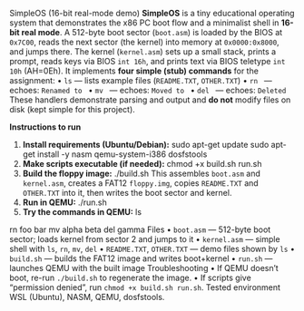 SimpleOS (16-bit real-mode demo)
**SimpleOS** is a tiny educational operating system that demonstrates the x86 PC boot flow and a minimalist
shell in **16-bit real mode**.
A 512-byte boot sector (`boot.asm`) is loaded by the BIOS at `0x7C00`, reads the next sector (the kernel) into
memory at `0x0000:0x8000`, and jumps there.
The kernel (`kernel.asm`) sets up a small stack, prints a prompt, reads keys via BIOS `int 16h`, and prints text
via BIOS teletype `int 10h` (AH=0Eh).
It implements **four simple (stub) commands** for the assignment:
• `ls` — lists example files (`README.TXT`, `OTHER.TXT`)
• `rn ` — echoes: `Renamed to `
• `mv ` — echoes: `Moved to `
• `del ` — echoes: `Deleted `
These handlers demonstrate parsing and output and **do not** modify files on disk (kept simple for this project).

**Instructions to run**

1. **Install requirements (Ubuntu/Debian):**
sudo apt-get update
sudo apt-get install -y nasm qemu-system-i386 dosfstools
2. **Make scripts executable (if needed):**
chmod +x build.sh run.sh
3. **Build the floppy image:**
./build.sh
This assembles `boot.asm` and `kernel.asm`, creates a FAT12 `floppy.img`,
copies `README.TXT` and `OTHER.TXT` into it, then writes the boot sector and kernel.
4. **Run in QEMU:**
./run.sh
5. **Try the commands in QEMU:**
ls 

rn foo bar
mv alpha beta
del gamma
Files
• `boot.asm` — 512-byte boot sector; loads kernel from sector 2 and jumps to it
• `kernel.asm` — simple shell with `ls`, `rn`, `mv`, `del`
• `README.TXT`, `OTHER.TXT` — demo files shown by `ls`
• `build.sh` — builds the FAT12 image and writes boot+kernel
• `run.sh` — launches QEMU with the built image
Troubleshooting
• If QEMU doesn’t boot, re-run `./build.sh` to regenerate the image.
• If scripts give “permission denied”, run `chmod +x build.sh run.sh`.
Tested environment
WSL (Ubuntu), NASM, QEMU, dosfstools.
